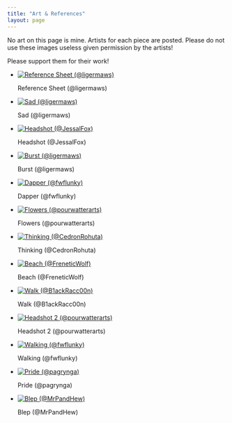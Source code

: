 ```yaml
---
title: "Art & References"
layout: page
---
```

<p id="subtext">No art on this page is mine. Artists for each piece are posted. Please do not use these images useless given permission by the artists!</p>
<p id="subtext">Please support them for their work!</p>
<div id="gallery01" class="gallery">
    <div class="inner">
        <ul>
            <li>
                <a href="ref.png" class="thumbnail"><span class="frame deferred"><img data-src="ref.png"
                            alt="Reference Sheet (@ligermaws)" /></span></a>
                <div class="caption">
                    <p>Reference Sheet (@ligermaws)</p>
                </div>
            </li>
            <li>
                <a href="sad.png" class="thumbnail"><span class="frame deferred"><img data-src="sad.png"
                            alt="Sad (@ligermaws)" /></span></a>
                <div class="caption">
                    <p>Sad (@ligermaws)</p>
                </div>
            </li>
            <li>
                <a href="headshot.png" class="thumbnail"><span class="frame deferred"><img
                            data-src="headshot.png" alt="Headshot (@JessalFox)" /></span></a>
                <div class="caption">
                    <p>Headshot (@JessalFox)</p>
                </div>
            </li>
            <li>
                <a href="burst.png" class="thumbnail"><span class="frame deferred"><img
                            data-src="burst.png" alt="Burst (@ligermaws)" /></span></a>
                <div class="caption">
                    <p>Burst (@ligermaws)</p>
                </div>
            </li>
            <li>
                <a href="dapper.png" class="thumbnail"><span class="frame deferred"><img
                            data-src="dapper.png" alt="Dapper (@fwflunky)" /></span></a>
                <div class="caption">
                    <p>Dapper (@fwflunky)</p>
                </div>
            </li>
            <li>
                <a href="flowers.png" class="thumbnail"><span class="frame deferred"><img
                            data-src="flowers.png" alt="Flowers (@pourwatterarts)" /></span></a>
                <div class="caption">
                    <p>Flowers (@pourwatterarts)</p>
                </div>
            </li>
            <li>
                <a href="thinking.png" class="thumbnail"><span class="frame deferred"><img
                            data-src="thinking.png" alt="Thinking (@CedronRohuta)" /></span></a>
                <div class="caption">
                    <p>Thinking (@CedronRohuta)</p>
                </div>
            </li>
            <li>
                <a href="beach.jpg" class="thumbnail"><span class="frame deferred"><img
                            data-src="beach.jpg" alt="Beach (@FreneticWolf)" /></span></a>
                <div class="caption">
                    <p>Beach (@FreneticWolf)</p>
                </div>
            </li>
            <li>
                <a href="walk.png" class="thumbnail"><span class="frame deferred"><img data-src="walk.png"
                            alt="Walk (@B1ackRacc00n)" /></span></a>
                <div class="caption">
                    <p>Walk (@B1ackRacc00n)</p>
                </div>
            </li>
            <li>
                <a href="headshot-2.png" class="thumbnail"><span class="frame deferred"><img
                            data-src="headshot-2.png" alt="Headshot 2 (@pourwatterarts)" /></span></a>
                <div class="caption">
                    <p>Headshot 2 (@pourwatterarts)</p>
                </div>
            </li>
            <li>
                <a href="walking.png" class="thumbnail"><span class="frame deferred"><img
                            data-src="walking.png" alt="Walking (@fwflunky)" /></span></a>
                <div class="caption">
                    <p>Walking (@fwflunky)</p>
                </div>
            </li>
            <li>
                <a href="pride.png" class="thumbnail"><span class="frame deferred"><img
                            data-src="pride.png" alt="Pride (@pagrynga)" /></span></a>
                <div class="caption">
                    <p>Pride (@pagrynga)</p>
                </div>
            </li>
            <li>
                <a href="blep.jpg" class="thumbnail"><span class="frame deferred"><img
                            data-src="blep.jpg" alt="Blep (@MrPandHew)" /></span></a>
                <div class="caption">
                    <p>Blep (@MrPandHew)</p>
                </div>
            </li>
        </ul>
    </div>
</div>